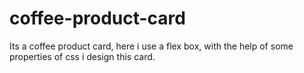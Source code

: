 # coffee-product-card
Its a coffee product card, here i use  a flex box, with the help of some properties of css i design this card.
